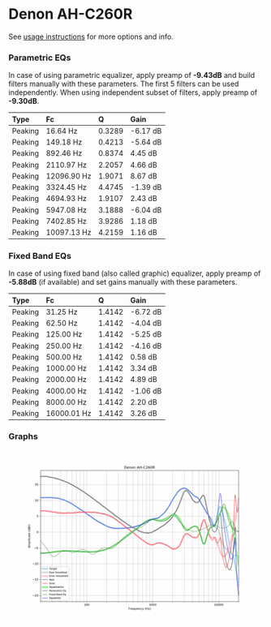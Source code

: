 # Denon AH-C260R
See [usage instructions](https://github.com/jaakkopasanen/AutoEq#usage) for more options and info.

### Parametric EQs
In case of using parametric equalizer, apply preamp of **-9.43dB** and build filters manually
with these parameters. The first 5 filters can be used independently.
When using independent subset of filters, apply preamp of **-9.30dB**.

| Type    | Fc          |      Q | Gain     |
|:--------|:------------|:-------|:---------|
| Peaking | 16.64 Hz    | 0.3289 | -6.17 dB |
| Peaking | 149.18 Hz   | 0.4213 | -5.64 dB |
| Peaking | 892.46 Hz   | 0.8374 | 4.45 dB  |
| Peaking | 2110.97 Hz  | 2.2057 | 4.66 dB  |
| Peaking | 12096.90 Hz | 1.9071 | 8.67 dB  |
| Peaking | 3324.45 Hz  | 4.4745 | -1.39 dB |
| Peaking | 4694.93 Hz  | 1.9107 | 2.43 dB  |
| Peaking | 5947.08 Hz  | 3.1888 | -6.04 dB |
| Peaking | 7402.85 Hz  | 3.9286 | 1.18 dB  |
| Peaking | 10097.13 Hz | 4.2159 | 1.16 dB  |

### Fixed Band EQs
In case of using fixed band (also called graphic) equalizer, apply preamp of **-5.88dB**
(if available) and set gains manually with these parameters.

| Type    | Fc          |      Q | Gain     |
|:--------|:------------|:-------|:---------|
| Peaking | 31.25 Hz    | 1.4142 | -6.72 dB |
| Peaking | 62.50 Hz    | 1.4142 | -4.04 dB |
| Peaking | 125.00 Hz   | 1.4142 | -5.25 dB |
| Peaking | 250.00 Hz   | 1.4142 | -4.16 dB |
| Peaking | 500.00 Hz   | 1.4142 | 0.58 dB  |
| Peaking | 1000.00 Hz  | 1.4142 | 3.34 dB  |
| Peaking | 2000.00 Hz  | 1.4142 | 4.89 dB  |
| Peaking | 4000.00 Hz  | 1.4142 | -1.06 dB |
| Peaking | 8000.00 Hz  | 1.4142 | 2.20 dB  |
| Peaking | 16000.01 Hz | 1.4142 | 3.26 dB  |

### Graphs
![](./Denon%20AH-C260R.png)